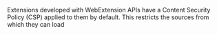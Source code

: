 Extensions developed with WebExtension APIs have a Content Security Policy (CSP) applied to them by default. This restricts the sources from which they can load **[](https://developer.mozilla.org/en-US/docs/Web/HTML/Element/script)**[<script>](https://developer.mozilla.org/en-US/docs/Web/HTML/Element/script) and [<object>](https://developer.mozilla.org/en-US/docs/Web/HTML/Element/object) resources, and disallows potentiallyunsafe practices such as the use of `[eval()](/en-US/docs/Web/JavaScript/Reference/Global_Objects/eval)`.

This article explains briefly what a CSP is, what the default policy is and what it means for an extension, and how an extension can change the default CSP.

[Content Security Policy](/en-US/docs/Web/HTTP/CSP) (CSP) is a mechanism to help prevent websites from inadvertantly executing malicious content. A website specifies a CSP using an HTTP header sent from the server. The CSP is mostly concerned with specifying legitimate sources of various types of content, such as scripts or embedded plugins. For example, a website can use it to specify that the browser should only execute JavaScript served from the website itself, and not from any other sources. A CSP can also instruct the browser to disallow potentially unsafe practices, such as the use of `[eval()](/en-US/docs/Web/JavaScript/Reference/Global_Objects/eval)`. 

Like websites, extensions can load content from different sources. For example, a browser action's popup is specified as an HTML document, and it can include JavaScript and CSS from different sources, just like a normal web page:

    
    
    <!DOCTYPE html>
    
    <html>
      <head>
        <meta charset="utf-8">
      </head>
    
      <body>
    
        <!--Some HTML content here-->
    
        <!--
          Include a third-party script.
          See also https://developer.mozilla.org/en-US/docs/Web/Security/Subresource_Integrity.
        -->
        <script
          src="https://code.jquery.com/jquery-2.2.4.js"
          integrity="sha256-iT6Q9iMJYuQiMWNd9lDyBUStIq/8PuOW33aOqmvFpqI="
          crossorigin="anonymous">
        </script>
     
        <!-- Include my popup's own script-->
        <script src="popup.js"></script>
      </body>
    
    </html>

Compared to a website, extensions have access to additional privileged APIs, so if they are compromised by malicious code, the risks are greater. For this reason:

  * a fairly strict content security policy is applied to extensions by default. See [default content security policy](/en-US/Add-ons/WebExtensions/Content_Security_Policy#Default_Content_Security_Policy).
  * the extension's author can change the default policy using the `content_security_policy` manifest.json key, but there are restrictions on the policies that are allowed. See `[content_security_policy](/en-US/docs/Mozilla/Add-ons/WebExtensions/manifest.json/content_security_policy)`.

## Default content security policy

The default content security policy for extensions is:

    
    
    "script-src 'self'; object-src 'self';"

This will be applied to any extension that has not explicitly set its own content security policy using the `[content_security_policy](/en-US/docs/Mozilla/Add-ons/WebExtensions/manifest.json/content_security_policy)`manifest.json key. It has the following consequences:

  * [You may only load <script> and <object> resources that are local to the extension.](https://developer.mozilla.org/en-US/Add-ons/WebExtensions/Content_Security_Policy#Location_of_script_and_object_resources)

  * [The extension is not allowed to evaluate strings as JavaScript.](https://developer.mozilla.org/en-US/Add-ons/WebExtensions/Content_Security_Policy#eval\(\)_and_friends)

  * [Inline JavaScript is not executed.](https://developer.mozilla.org/en-US/Add-ons/WebExtensions/Content_Security_Policy#Inline_JavaScript)

### Location of script and object resources

Under the default CSP you may only load [<script>](/en-US/docs/Web/HTML/Element/script) and [<object>](/en-US/docs/Web/HTML/Element/object) resources that are local to the extension.For example, consider a line like this in an extension's document:

    
    
     <script src="https://code.jquery.com/jquery-2.2.4.js"></script>

This will no longer load the requested resource: it will fail silently, and any object which you expected to be present from the resource will not be found. There are two main solutions to this:

  * download the resource, package it in your extension, and refer to this version of the resource

  * use the `[content_security_policy](/en-US/docs/Mozilla/Add-ons/WebExtensions/manifest.json/content_security_policy)` key to allow the remote origin you need.

### eval() and friends

Under the default CSP extensions are not allowed to evaluate strings as JavaScript. This means that the following are not permitted:

    
    
    eval("console.log('some output');");
    
    
    window.setTimeout("alert('Hello World!');", 500);
    
    
    var f = new Function("console.log('foo');");

### Inline JavaScript

Under the default CSP inline JavaScript is not executed. This disallows both JavaScript placed directly in `<script>` tags and inline event handlers, meaning that the following are not permitted:

    
    
    <script>console.log("foo");</script>
    
    
    <div onclick="console.log('click')">Click me!</div>

If you are currently using code like `<body onload="main()">` to run your script when the page has loaded, listen for [DOMContentLoaded](/en-US/docs/Web/Events/DOMContentLoaded) or [load](/en-US/docs/Web/Events/load) instead.


